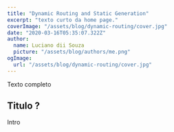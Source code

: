```yaml
---
title: "Dynamic Routing and Static Generation"
excerpt: "texto curto da home page."
coverImage: "/assets/blog/dynamic-routing/cover.jpg"
date: "2020-03-16T05:35:07.322Z"
author:
  name: Luciano dii Souza
  picture: "/assets/blog/authors/me.png"
ogImage:
  url: "/assets/blog/dynamic-routing/cover.jpg"
---
```


Texto completo

## Titulo ?

Intro
